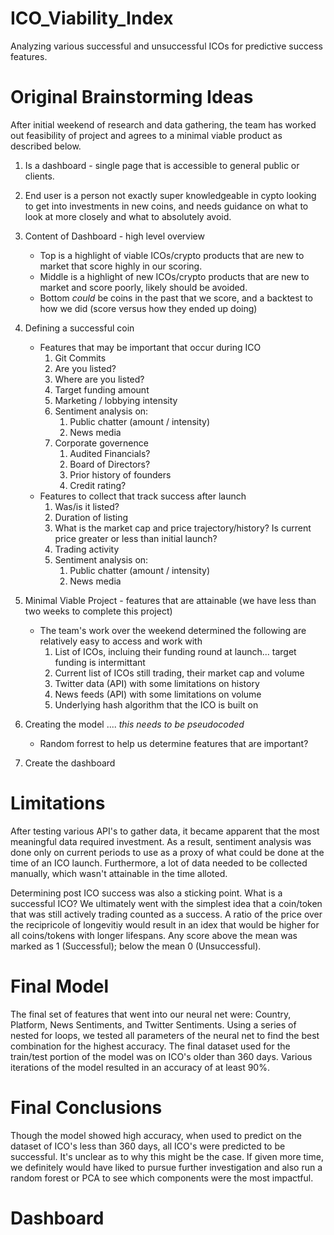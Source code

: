 # ICO_Viability_Index
Analyzing various successful and unsuccessful ICOs for predictive success features.


# Original Brainstorming Ideas
After initial weekend of research and data gathering, the team has worked out feasibility of project and agrees to a minimal viable product as described below.
1. Is a dashboard - single page that is accessible to general public or clients.
2. End user is a person not exactly super knowledgeable in cypto looking to get into investments in new coins, and needs guidance on what to look at more closely and what to absolutely avoid.  
3. Content of Dashboard - high level overview
    - Top is a highlight of viable ICOs/crypto products that are new to market that score highly in our scoring.
    - Middle is a highlight of new ICOs/crypto products that are new to market and score poorly, likely should be avoided.
    - Bottom *could* be coins in the past that we score, and a backtest to how we did (score versus how they ended up doing)
4. Defining a successful coin
    - Features that may be important that occur during ICO
        1. Git Commits
        2. Are you listed?
        3. Where are you listed?
        4. Target funding amount
        5. Marketing / lobbying intensity
        6. Sentiment analysis on:
            1. Public chatter (amount / intensity)
            2. News media
        7. Corporate governence
            1. Audited Financials?
            2. Board of Directors?
            3. Prior history of founders
            4. Credit rating?
    - Features to collect that track success after launch
        1. Was/is it listed? 
        2. Duration of listing
        3. What is the market cap and price trajectory/history?  Is current price greater or less than initial launch?
        4. Trading activity
        5. Sentiment analysis on:
            1. Public chatter (amount / intensity)
            2. News media

5. Minimal Viable Project - features that are attainable (we have less than two weeks to complete this project)
    - The team's work over the weekend determined the following are relatively easy to access and work with
        1. List of ICOs, incluing their funding round at launch... target funding is intermittant
        2. Current list of ICOs still trading, their market cap and volume
        3. Twitter data (API) with some limitations on history
        4. News feeds (API) with some limitations on volume
        5. Underlying hash algorithm that the ICO is built on

6. Creating the model .... *this needs to be pseudocoded*
    - Random forrest to help us determine features that are important?

7. Create the dashboard

# Limitations
After testing various API's to gather data, it became apparent that the most meaningful data required investment. As a result, sentiment analysis was done only on current periods to use as a proxy of what could be done at the time of an ICO launch. Furthermore, a lot of data needed to be collected manually, which wasn't attainable in the time alloted.

Determining post ICO success was also a sticking point. What is a successful ICO? We ultimately went with the simplest idea that a coin/token that was still actively trading counted as a success. A ratio of the price over the recipricole of longevitiy would result in an idex that would be higher for all coins/tokens with longer lifespans. Any score above the mean was marked as 1 (Successful); below the mean 0 (Unsuccessful).

# Final Model
The final set of features that went into our neural net were: Country, Platform, News Sentiments, and Twitter Sentiments. Using a series of nested for loops, we tested all parameters of the neural net to find the best combination for the highest accuracy. The final dataset used for the train/test portion of the model was on ICO's older than 360 days. Various iterations of the model resulted in an accuracy of at least 90%.

# Final Conclusions
Though the model showed high accuracy, when used to predict on the dataset of ICO's less than 360 days, all ICO's were predicted to be successful. It's unclear as to why this might be the case. If given more time, we definitely would have liked to pursue further investigation and also run a random forest or PCA to see which components were the most impactful.

# Dashboard


